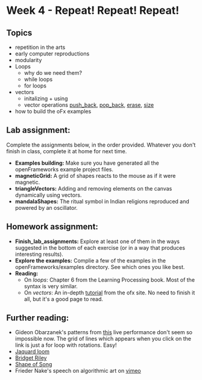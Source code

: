 # Week 4 - Repeat! Repeat! Repeat!

## Topics
* repetition in the arts
* early computer reproductions
* modularity
* Loops
  * why do we need them?
  * while loops
  * for loops
* vectors
  * initalizing + using
  * vector operations [push_back](http://www.cplusplus.com/reference/vector/vector/push_back/), [pop_back](http://www.cplusplus.com/reference/vector/vector/pop_back/), [erase](http://www.cplusplus.com/reference/vector/vector/erase/), [size](http://www.cplusplus.com/reference/vector/vector/size/)
* how to build the oFx examples

## Lab assignment:
Complete the assignments below, in the order provided. Whatever you don't finish in class, complete it at home for next time.
* __Examples building:__ Make sure you have generated all the openFrameworks example project files.
* __magneticGrid:__ A grid of shapes reacts to the mouse as if it were magnetic.
* __triangleVectors:__ Adding and removing elements on the canvas dynamically using vectors.
* __mandalaShapes:__ The ritual symbol in Indian religions reproduced and powered by an oscillator.

## Homework assignment:
* __Finish_lab_assignments:__ Explore at least one of them in the ways suggested in the bottom of each exercise (or in a way that produces interesting results).
* __Explore the examples:__ Complie a few of the examples in the openFrameworks/examples directory. See which ones you like best.
* __Reading:__
  * On _loops_: Chapter 6 from the Learning Processing book. Most of the syntax is very similar.
  * On _vectors_: An in-depth [tutorial](http://openframeworks.cc/tutorials/c++%20concepts/001_stl_vectors_basic.html) from the ofx site. No need to finish it all, but it's a good page to read.

## Further reading:
* Gideon Obarzanek's patterns from [this](https://youtu.be/qaT64TYsVgA?t=209) live performance don't seem so impossible now. The grid of lines which appears when you click on the link is just a for loop with rotations. Easy!
* [Jaquard loom](https://en.wikipedia.org/wiki/Jacquard_loom)
* [Bridget Riley](http://www.op-art.co.uk/bridget-riley/)
* [Shape of Song](http://archive.turbulence.org/Works/song/gallery/gallery.html)
* Frieder Nake's speech on algorithmic art on [vimeo](https://vimeo.com/104315361)
